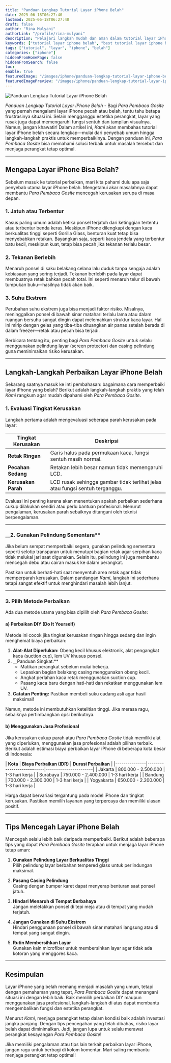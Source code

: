 ```yaml
---
title: "Panduan Lengkap Tutorial Layar iPhone Belah"
date: 2025-06-18T06:27:40
lastmod: 2025-06-18T06:27:40
draft: false
author: "Rina Mulyani"
authorLink: "/profile/rina-mulyani"
description: "Pelajari langkah mudah dan aman dalam tutorial layar iPhone belah. Dapatkan panduan lengkap untuk memperbaiki layar rusak dengan hasil maksimal!"
keywords: ["tutorial layar iphone belah", "best tutorial layar iphone belah", "tutorial layar iphone belah guide"]
tags: ["tutorial", "layar", "iphone", "belah"]
categories: ["iphone"]
hiddenFromHomePage: false
hiddenFromSearch: false
toc:
enable: true
featuredImage: "/images/iphone/panduan-lengkap-tutorial-layar-iphone-belah.jpg"
featuredImagePreview: "/images/iphone/panduan-lengkap-tutorial-layar-iphone-belah.jpg"
---
```


![Panduan Lengkap Tutorial Layar iPhone Belah](/images/iphone/panduan-lengkap-tutorial-layar-iphone-belah.jpg)



*Panduan Lengkap Tutorial Layar iPhone Belah* - Bagi *Para Pembaca Gosite* yang pernah mengalami layar iPhone pecah atau belah, tentu tahu betapa frustrasinya situasi ini. Selain mengganggu estetika perangkat, layar yang rusak juga dapat memengaruhi fungsi sentuh dan tampilan visualnya. Namun, jangan khawatir! Dalam artikel ini, *Kami* akan membahas tutorial layar iPhone belah secara lengkap—mulai dari penyebab umum hingga langkah-langkah praktis untuk memperbaikinya. Dengan panduan ini, *Para Pembaca Gosite* bisa memahami solusi terbaik untuk masalah tersebut dan menjaga perangkat tetap optimal.

---

## Mengapa Layar iPhone Bisa Belah?  

Sebelum masuk ke tutorial perbaikan, mari kita pahami dulu apa saja penyebab utama layar iPhone belah. Mengetahui akar masalahnya dapat membantu *Para Pembaca Gosite* mencegah kerusakan serupa di masa depan.

### 1. Jatuh atau Terbentur  
Kasus paling umum adalah ketika ponsel terjatuh dari ketinggian tertentu atau terbentur benda keras. Meskipun iPhone dilengkapi dengan kaca berkualitas tinggi seperti Gorilla Glass, benturan kuat tetap bisa menyebabkan retakan. Bayangkan saja, seperti kaca jendela yang terbentur batu kecil, meskipun kuat, tetap bisa pecah jika tekanan terlalu besar.

### 2. Tekanan Berlebih  
Menaruh ponsel di saku belakang celana lalu duduk tanpa sengaja adalah kebiasaan yang sering terjadi. Tekanan berlebih pa​da layar dapat membuatnya retak bahkan pecah total. Ini seperti menaruh telur di bawah tumpukan buku—hasilnya tidak akan baik.

### 3. Suhu Ekstrem  
Perubahan suhu ekstrem juga bisa menjadi faktor risiko. Misalnya, meninggalkan ponsel di bawah sinar matahari terlalu lama atau dalam ruangan bersuhu sangat dingin dapat melemahkan struktur kaca layar. Hal ini mirip dengan gelas yang tiba-tiba dituangkan air panas setelah berada di dalam freezer—retak atau pecah bisa terjadi.

Berbicara tentang itu, penting bagi *Para Pembaca Gosit​e* untuk selalu menggunakan pelindung layar (screen protector) dan casing pelindung guna meminimalkan risiko kerusakan.

---

## Langkah-Langkah Perbaikan Layar iPhone Belah  

Sekarang saatnya masuk ke inti pembahasan: bagaimana cara memperbaiki layar iPhone yang belah? Berikut adalah langkah-langkah praktis yang telah *Kami* rangkum agar mudah dipahami oleh *Para Pembaca Gosite*. 

### **1. Evaluasi Tingkat Kerusakan**  
Langkah pertama adalah mengevaluasi seberapa parah kerusakan pada layar:

| **Tingkat Kerusakan** | **Deskripsi**                                                                 |
|------------------------|------------------------------------------------------------------------------|
| **Retak Ringan**       | Garis halus pada permukaan kaca, fungsi sentuh masih normal.                |
| **Pecahan Sedang**     | Retakan lebih besar namun tidak memengaruhi LCD.                            |
| **Kerusakan Parah**    | LCD rusak sehingga gambar tidak terlihat jelas atau f​ungsi sentuh terganggu.|

Evaluasi ini penting karena akan menentukan apakah perbaikan sederhana cukup dilakukan sendiri atau perlu bantuan profesional. Menurut pengalaman, kerusakan parah sebaiknya ditangani oleh teknisi berpengalaman.

---

### __2. Gunakan Pelindung Sementara**  
Jika belum sempat memperbaiki segera, gunakan pelindung sementara seperti selotip transparan untuk menutupi bagian retak agar serpihan kaca tidak melukai jari saat digunakan. Selain itu, pelindung ini juga membantu mencegah debu atau cairan masuk ke dalam perangkat.

Pastikan untuk berhati-hati saat menyentuh area retak agar tidak memperparah kerusakan. Dalam pandangan *Kami*, langkah ini sederhana tetapi sangat efektif untuk menghindari masalah lebih lanjut.

---

### **3. Pilih Metode Perbaikan**  

Ada dua metode utama yang bisa dipilih oleh *Para Pembaca Gosite*:  

#### a) Perbaikan DIY (Do It Yourself)  
Metode ini cocok jika tingkat kerusakan ringan hingga sedang dan ingin menghemat biaya perbaikan:

1. **Alat-Alat Diperlukan:** Obeng kecil khusus elektronik, alat pengangkat kaca (suction cup), lem UV khusus ponsel.
2. __Panduan Singkat:**
   - Matikan perangkat sebelum mulai bekerja.
   - Lepaskan bagian belakang casing menggunakan obeng kecil.
   - Angkat perlahan kaca retak menggunakan suction cup.
   - Pasang kaca baru dengan hati-hati dan rekatkan menggunakan lem UV.
3. **Catatan Penting:** Pastikan membeli suku cadang asli agar hasil maksimal!

Namun, metode ini membutuhkan ketelitian tinggi. Jika merasa ragu, sebaiknya pertimbangkan opsi berikutnya.

#### b) Menggunakan Jasa Profesional  
Jika kerusakan cukup parah atau *Para Pembaca Gosite* tidak memiliki alat yang diperlukan, menggunakan jasa profesional adalah pilihan terbaik. Berikut adalah estimasi biaya perbaikan layar iPhone di beberapa kota besar di Indonesia:

| **Kota**      | **Biaya Perbaikan (IDR)** | **Durasi Perbaikan** |
|---------------|​---------------------------|-----------------------|
| Jakarta       | 800.000 - 2.500.000       | 1-3 hari kerja        |
| Surabaya      | 750.000 - 2.400.000       | 1-3 hari kerja        |
| Bandung       | 700.000 - 2.300.000       | 1-3 hari kerja        |
| Yogyakarta    | 650.000 - 2.200.000       | 1-3 hari kerja        |

Harga dapat bervariasi tergantung pada model iPhone dan tingkat kerusakan. Pastikan memilih layanan yang terpercaya dan memiliki ulasan positif.

---

## Tips Mencegah Layar iPhone Belah  

Mencegah selalu lebih baik daripada memperbaiki. Berikut adalah beberapa tips yang dapat *Para Pembaca Gosite* terapkan untuk menjaga layar iPhone tetap aman:

1. **Gunakan Pelindung Layar Berkualitas Tinggi**  
   Pilih pelindung layar berbahan tempered glass untuk perlindungan maksimal.

2. **Pasang Casing Pelindung**  
   Casing dengan bumper karet dapat menyerap benturan saat ponsel jatuh.

3. **Hindari Menaruh di Tempat Berbahaya**  
   Jangan meletakkan ponsel di tepi meja atau di tempat yang mudah terjatuh.

4. **Jangan Gunakan di Suhu Ekstrem**  
   Hindari penggunaan ponsel di bawah sinar matahari langsung atau di tempat yang sangat dingin.

5. **Rutin Membersihkan Layar**  
   Gunakan kain microfiber untuk membersihkan layar agar tidak ada kotoran yang menggores kaca.

---

## Kesimpulan  

Layar iPhone yang belah memang menjadi masalah yang umum, tetapi dengan pemahaman yang tepat, *Para Pembaca Gosite* dapat menangani situasi ini dengan lebih baik. Baik memilih perbaikan DIY maupun menggunakan jasa profesional, langkah-langkah di atas dapat membantu mengembalikan fungsi dan estetika perangkat.

Menurut *Kami*, menjaga perangkat tetap dalam kondisi baik adalah investasi jangka panjang. Dengan tips pencegahan yang telah dibahas, risiko layar belah dapat diminimalkan. Jadi, jangan lupa untuk selalu merawat perangkat kesayangan *Para Pembaca Gosite*! 

Jika memiliki pengalaman atau tips lain terkait perbaikan layar iPhone, jangan ragu untuk berbagi di kolom komentar. Mari saling membantu menjaga perangkat tetap optimal!
